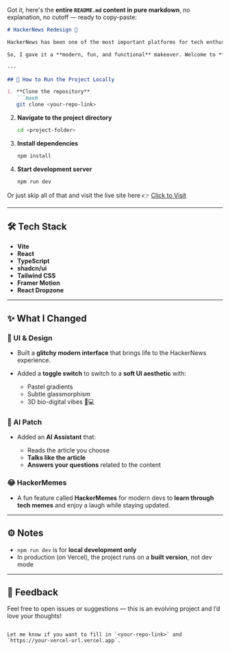 Got it, here's the **entire `README.md` content in pure markdown**, no explanation, no cutoff — ready to copy-paste:

````markdown
# HackerNews Redesign 🚀

HackerNews has been one of the most important platforms for tech enthusiasts, developers, and startup communities to share and discover the latest in technology. But let’s be honest — the UI feels outdated and uninspiring.

So, I gave it a **modern, fun, and functional** makeover. Welcome to **HackerNews Redesign** ✨

---

## 🔧 How to Run the Project Locally

1. **Clone the repository**
   ```bash
   git clone <your-repo-link>
````

2. **Navigate to the project directory**

   ```bash
   cd <project-folder>
   ```

3. **Install dependencies**

   ```bash
   npm install
   ```

4. **Start development server**

   ```bash
   npm run dev
   ```

Or just skip all of that and visit the live site here 👉 [Click to Visit](https://your-vercel-url.vercel.app)

---

## 🛠 Tech Stack

* **Vite**
* **React**
* **TypeScript**
* **shadcn/ui**
* **Tailwind CSS**
* **Framer Motion**
* **React Dropzone**

---

## ✨ What I Changed

### 🎨 UI & Design

* Built a **glitchy modern interface** that brings life to the HackerNews experience.
* Added a **toggle switch** to switch to a **soft UI aesthetic** with:

  * Pastel gradients
  * Subtle glassmorphism
  * 3D bio-digital vibes 🌱💻

### 🤖 AI Patch

* Added an **AI Assistant** that:

  * Reads the article you choose
  * **Talks like the article**
  * **Answers your questions** related to the content

### 😂 HackerMemes

* A fun feature called **HackerMemes** for modern devs to **learn through tech memes** and enjoy a laugh while staying updated.

---

## ⚙️ Notes

* `npm run dev` is for **local development only**
* In production (on Vercel), the project runs on a **built version**, not dev mode

---

## 💬 Feedback

Feel free to open issues or suggestions — this is an evolving project and I’d love your thoughts!

```

Let me know if you want to fill in `<your-repo-link>` and `https://your-vercel-url.vercel.app`.
```
